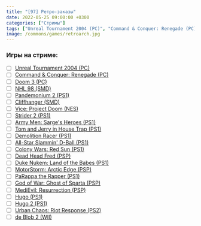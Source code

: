 ```yaml
---
title: "[97] Ретро-заказы"
date: 2022-05-25 09:00:00 +0300
categories: ["Стримы"]
tags: ["Unreal Tournament 2004 (PC)", "Command & Conquer: Renegade (PC)", "Doom 3 (PC)", "NHL 98 (SMD)", "Pandemonium 2 (PS1)", "Cliffhanger (SMD)", "Vice: Project Doom (NES)", "Strider 2 (PS1)", "Army Men: Sarge's Heroes (PS1)", "Tom and Jerry in House Trap (PS1)", "Demolition Racer (PS1)", "All-Star Slammin' D-Ball (PS1)", "Colony Wars: Red Sun (PS1)", "Dead Head Fred (PSP)", "Duke Nukem: Land of the Babes (PS1)", "MotorStorm: Arctic Edge (PSP)", "PaRappa the Rapper (PS1)", "God of War: Ghost of Sparta (PSP)", "MediEvil: Resurrection (PSP)", "Hugo (PS1)", "Hugo 2 (PS1)", "Urban Chaos: Riot Response (PS2)", "de Blob 2 (WII)"]
image: /commons/games/retroarch.jpg
---
```


### Игры на стриме:
+ [ ] [Unreal Tournament 2004 (PC)](/tags/unreal-tournament-2004-pc)
+ [ ] [Command & Conquer: Renegade (PC)](/tags/command-conquer-renegade-pc)
+ [ ] [Doom 3 (PC)](/tags/doom-3-pc)
+ [ ] [NHL 98 (SMD)](/tags/nhl-98-smd)
+ [ ] [Pandemonium 2 (PS1)](/tags/pandemonium-2-ps1)
+ [ ] [Cliffhanger (SMD)](/tags/cliffhanger-smd)
+ [ ] [Vice: Project Doom (NES)](/tags/vice-project-doom-nes)
+ [ ] [Strider 2 (PS1)](/tags/strider-2-ps1)
+ [ ] [Army Men: Sarge's Heroes (PS1)](/tags/army-men-sarge-s-heroes-ps1)
+ [ ] [Tom and Jerry in House Trap (PS1)](/tags/tom-and-jerry-in-house-trap-ps1)
+ [ ] [Demolition Racer (PS1)](/tags/demolition-racer-ps1)
+ [ ] [All-Star Slammin' D-Ball (PS1)](/tags/all-star-slammin-d-ball-ps1)
+ [ ] [Colony Wars: Red Sun (PS1)](/tags/colony-wars-red-sun-ps1)
+ [ ] [Dead Head Fred (PSP)](/tags/dead-head-fred-psp)
+ [ ] [Duke Nukem: Land of the Babes (PS1)](/tags/duke-nukem-land-of-the-babes-ps1)
+ [ ] [MotorStorm: Arctic Edge (PSP)](/tags/motorstorm-arctic-edge-psp)
+ [ ] [PaRappa the Rapper (PS1)](/tags/parappa-the-rapper-ps1)
+ [ ] [God of War: Ghost of Sparta (PSP)](/tags/god-of-war-ghost-of-sparta-psp)
+ [ ] [MediEvil: Resurrection (PSP)](/tags/medievil-resurrection-psp)
+ [ ] [Hugo (PS1)](/tags/hugo-ps1)
+ [ ] [Hugo 2 (PS1)](/tags/hugo-2-ps1)
+ [ ] [Urban Chaos: Riot Response (PS2)](/tags/urban-chaos-riot-response-ps2)
+ [ ] [de Blob 2 (WII)](/tags/de-blob-2-wii)
